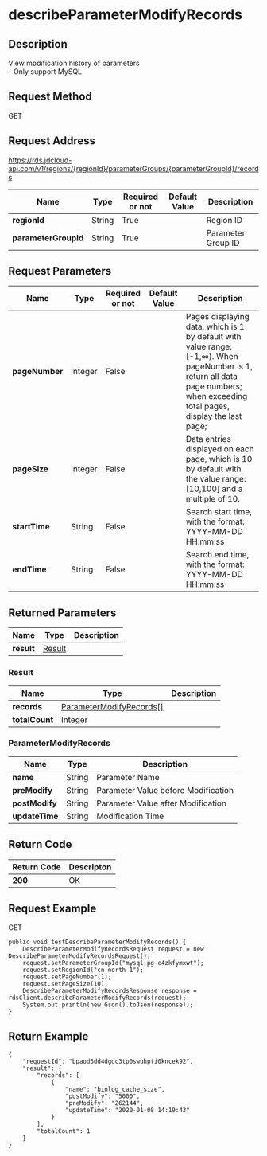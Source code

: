 # describeParameterModifyRecords


## Description
View modification history of parameters<br>- Only support MySQL

## Request Method
GET

## Request Address
https://rds.jdcloud-api.com/v1/regions/{regionId}/parameterGroups/{parameterGroupId}/records

|Name|Type|Required or not|Default Value|Description|
|---|---|---|---|---|
|**regionId**|String|True| |Region ID|
|**parameterGroupId**|String|True| |Parameter Group ID|

## Request Parameters
|Name|Type|Required or not|Default Value|Description|
|---|---|---|---|---|
|**pageNumber**|Integer|False| |Pages displaying data, which is 1 by default with value range: [-1,∞).   When pageNumber is 1, return all data page numbers; when exceeding total pages, display the last page;|
|**pageSize**|Integer|False| |Data entries displayed on each page, which is 10 by default with the value range: [10,100] and a multiple of 10.|
|**startTime**|String|False| |Search start time, with the format: YYYY-MM-DD HH:mm:ss|
|**endTime**|String|False| |Search end time, with the format: YYYY-MM-DD HH:mm:ss|


## Returned Parameters
|Name|Type|Description|
|---|---|---|
|**result**|[Result](describeparametermodifyrecords#result)| |

### <div id="result">Result</div>
|Name|Type|Description|
|---|---|---|
|**records**|[ParameterModifyRecords[]](describeparametermodifyrecords#parametermodifyrecords)| |
|**totalCount**|Integer| |
### <div id="parametermodifyrecords">ParameterModifyRecords</div>
|Name|Type|Description|
|---|---|---|
|**name**|String|Parameter Name|
|**preModify**|String|Parameter Value before Modification|
|**postModify**|String|Parameter Value after Modification|
|**updateTime**|String|Modification Time|

## Return Code
|Return Code|Descripton|
|---|---|
|**200**|OK|

## Request Example
GET
```
public void testDescribeParameterModifyRecords() {
    DescribeParameterModifyRecordsRequest request = new DescribeParameterModifyRecordsRequest();
    request.setParameterGroupId("mysql-pg-e4zkfymxwt");
    request.setRegionId("cn-north-1");
    request.setPageNumber(1);
    request.setPageSize(10);
    DescribeParameterModifyRecordsResponse response = rdsClient.describeParameterModifyRecords(request);
    System.out.println(new Gson().toJson(response));
}

```

## Return Example
```
{
    "requestId": "bpaod3dd4dgdc3tp0swuhpti0kncek92", 
    "result": {
        "records": [
            {
                "name": "binlog_cache_size", 
                "postModify": "5000", 
                "preModify": "262144", 
                "updateTime": "2020-01-08 14:19:43"
            }
        ], 
        "totalCount": 1
    }
}
```
